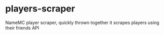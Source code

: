 # players-scraper
NameMC player scraper, quickly thrown together it scrapes players using their friends API
